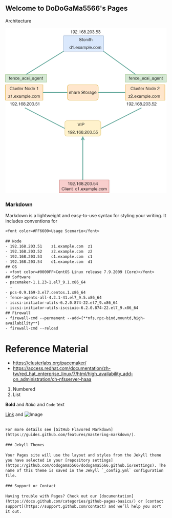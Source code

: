 ## Welcome to DoDoGaMa5566's Pages

Architecture

![pa](https://github.com/dodogama5566/dodogama5566.github.io/blob/main/Pacemaker.drawio.png)

### Markdown

Markdown is a lightweight and easy-to-use syntax for styling your writing. It includes conventions for

``` 
<font color=#FF6600>Usage Scenario</font>

## Node
- 192.168.203.51    z1.example.com  z1
- 192.168.203.52    z2.example.com  z2
- 192.168.203.53    c1.example.com  c1
- 192.168.203.54    d1.example.com  d1
## OS
- <font color=#0000FF>CentOS Linux release 7.9.2009 (Core)</font>
## Software
- pacemaker-1.1.23-1.el7_9.1.x86_64
  - 
- pcs-0.9.169-3.el7.centos.1.x86_64
- fence-agents-all-4.2.1-41.el7_9.5.x86_64
- iscsi-initiator-utils-6.2.0.874-22.el7_9.x86_64
- iscsi-initiator-utils-iscsiuio-6.2.0.874-22.el7_9.x86_64
## Firewall
- firewall-cmd --permanent --add={**nfs,rpc-bind,mountd,high-availability**}
- firewall-cmd --reload
```

# Reference Material
- https://clusterlabs.org/pacemaker/
- https://access.redhat.com/documentation/zh-tw/red_hat_enterprise_linux/7/html/high_availability_add-on_administration/ch-nfsserver-haaa

1. Numbered
2. List

**Bold** and _Italic_ and `Code` text

[Link](url) and ![Image](src)
```

For more details see [GitHub Flavored Markdown](https://guides.github.com/features/mastering-markdown/).

### Jekyll Themes

Your Pages site will use the layout and styles from the Jekyll theme you have selected in your [repository settings](https://github.com/dodogama5566/dodogama5566.github.io/settings). The name of this theme is saved in the Jekyll `_config.yml` configuration file.

### Support or Contact

Having trouble with Pages? Check out our [documentation](https://docs.github.com/categories/github-pages-basics/) or [contact support](https://support.github.com/contact) and we’ll help you sort it out.
